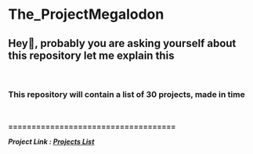 # The_ProjectMegalodon

<h2> Hey👋, probably you are asking yourself about this <b> repository </b> let me explain this </h2>
    <br> 
  <h3> This repository  will contain a list of 30 projects, made in time</h3>
    <br>
  
   <strong><p> ====================================  </p></strong>
  <em> <b> <p> Project Link : <a href="https://github.com/karan/Projects">Projects List</a> </p> </b> </em>
